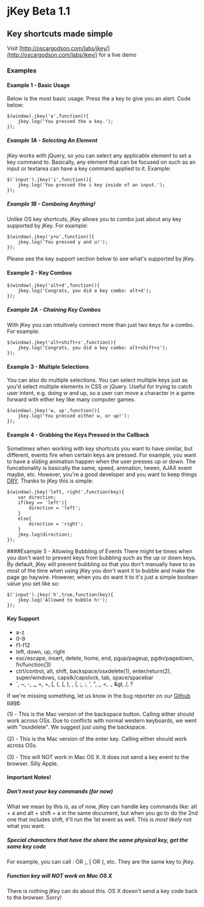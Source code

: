 # jKey Beta 1.1

## Key shortcuts made simple

Visit [http://oscargodson.com/labs/jkey/](http://oscargodson.com/labs/jkey/) for a live demo

### Examples

#### Example 1 - Basic Usage

Below is the most basic usage. Press the a key to give you an alert. Code below:

    $(window).jkey('a',function(){
    	jkey.log('You pressed the a key.');
    });

##### Example 1A - Selecting An Element

jKey works with jQuery, so you can select any applicable element to set a key command to. Basically, any element that can be focused on such as an input or textarea can have a key command applied to it. Example: 

    $('input').jkey('i',function(){
    	jkey.log('You pressed the i key inside of an input.');
    });

##### Example 1B - Comboing Anything!

Unlike OS key shortcuts, jKey allows you to combo just about any key supported by jKey. For example:

    $(window).jkey('y+u',function(){
    	jkey.log('You pressed y and u!');
    });

Please see the key support section below to see what's supported by jKey.

#### Example 2 - Key Combos

    $(window).jkey('alt+d',function(){
    	jkey.log('Congrats, you did a key combo: alt+d');
    });

##### Example 2A - Chaining Key Combos

With jKey you can intuitively connect more than just two keys for a combo. For example:

    $(window).jkey('alt+shift+s',function(){
    	jkey.log('Congrats, you did a key combo: alt+shift+s');
    });

#### Example 3 - Multiple Selections

You can also do multiple selections. You can select multiple keys just as you'd select multiple elements in CSS or jQuery. Useful for trying to catch user intent, e.g. doing w and up, so a user can move a character in a game forward with either key like many computer games.

    $(window).jkey('w, up',function(){
    	jkey.log('You pressed either w, or up!');
    });

#### Example 4 - Grabbing the Keys Pressed in the Callback

Sometimes when working with key shortcuts you want to have similar, but different, events fire when certain keys are pressed. For example, you want to have a sliding animation happen when the user presses up or down. The funcationality is basically the same, speed, animation, tween, AJAX event maybe, etc. However, you're a good developer and you want to keep things [DRY]( http://en.wikipedia.org/wiki/Don't_repeat_yourself). Thanks to jKey this is simple:

    $(window).jkey('left, right',function(key){
    	var direction;
    	if(key == 'left'){
    		direction = 'left';
    	}
    	else{
    		direction = 'right';
    	}
    	jkey.log(direction);
    });
				
				
####Example 5 - Allowing Bubbling of Events
There might be times when you don't want to prevent keys from bubbling such as the up or down keys. By default, jKey will prevent bubbling so that you don't manually have to as *most* of the time when using jKey you don't want it to bubble and make the page go haywire. However, when you do want it to it's just a simple boolean value you set like so:
    
	$('input').jkey('h',true,function(key){
	    jkey.log('Allowed to bubble h!');
    });

#### Key Support

*   a-z
*   0-9
*   f1-f12
*   left, down, up, right
*   esc/escape, insert, delete, home, end, pgup/pageup, pgdn/pagedown, fn/function(3)
*   ctrl/control, alt, shift, backspace/osxdelete(1), enter/return(2), super/windows, capslk/capslock, tab, space/spacebar
*   `, ~, -, _, =, +, [, {, ], }, \, |, ;, :, ', ", ,, <, ., &gt, /, ?

If we're missing something, let us know in the bug reporter on our [Github page](https://github.com/OscarGodson/jKey).

(1) - This is the Mac version of the backspace button. Calling either should work across OSs. Due to conflicts with normal western keyboards, we went with "osxdelete". We suggest just using the backspace.

(2) - This is the Mac version of the enter key. Calling either should work across OSs.

(3) - This will NOT work in Mac OS X. It does not send a key event to the browser. Silly Apple.

#### Important Notes!

##### Don't nest your key commands (for now)

What we mean by this is, as of now, jKey can handle key commands like: alt + a and alt + shift + a in the same document, but when you go to do the 2nd one that includes shift, it'll run the 1st event as well. This is *most likely* not what you want.

##### Special characters that have the share the same physical key, get the same key code

For example, you can call : OR ;, [ OR {, etc. They are the same key to jKey.

##### Function key will NOT work on Mac OS X

There is nothing jKey can do about this. OS X doesn't send a key code back to the browser. Sorry!
